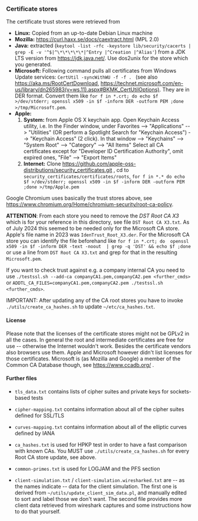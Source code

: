 
### Certificate stores

The certificate trust stores were retrieved from

* **Linux:** Copied from an up-to-date Debian Linux machine
* **Mozilla:** https://curl.haxx.se/docs/caextract.html (MPL 2.0)
* **Java:** extracted (``keytool -list -rfc -keystore lib/security/cacerts | grep -E -v '^$|^\*\*\*\*\*|^Entry |^Creation |^Alias'``) from a JDK LTS version from https://jdk.java.net/. Use dos2unix for the store which you generated.
* **Microsoft:** Following command pulls all certificates from Windows Update services: ``CertUtil -syncWithWU -f -f . `` (see also https://aka.ms/RootCertDownload, https://technet.microsoft.com/en-us/library/dn265983(v=ws.11).aspx#BKMK_CertUtilOptions). They are in DER format. Convert them like ``for f in *.crt; do echo $f >/dev/stderr; openssl x509 -in $f -inform DER -outform PEM ;done >/tmp/Microsoft.pem``.
* **Apple:**
    1. __System:__ from Apple OS X keychain app.  Open Keychain Access utility, i.e.
  In the Finder window, under Favorites --> "Applications" --> "Utilities"
  (OR perform a Spotlight Search for "Keychain Access")
  --> "Keychain Access" (2 click). In that window --> "Keychains" --> "System Root"
  --> "Category" --> "All Items"
  Select all CA certificates except for "Developer ID Certification Authority", omit expired ones,  "File" --> "Export Items"
    2. __Internet:__ Clone https://github.com/apple-oss-distributions/security_certificates.git , cd to ``security_certificates/certificates/roots``, ``for f in *.* do echo $f >/dev/stderr; openssl x509 -in $f -inform DER -outform PEM ;done >/tmp/Apple.pem``

Google Chromium uses basically the trust stores above, see https://www.chromium.org/Home/chromium-security/root-ca-policy.

**ATTENTION**: From each store you need to remove the _DST Root CA X3_ which is for your reference in this directory, see file ``DST Root CA X3.txt``. As of July 2024 this seemed to be needed only for the Microsoft CA store. Apple's file name in 2023 was ``IdenTrust_Root_X3.der``. For the Microsoft CA store you can identify the file beforehand like ``for f in *.crt; do  openssl x509 -in $f -inform DER -text -noout  | grep -q 'DST' && echo $f ;done`` or use a line from ``DST Root CA X3.txt`` and grep for that in the resulting ``Microsoft.pem``.

If you want to check trust against e.g. a company internal CA you need to use ``./testssl.sh --add-ca companyCA1.pem,companyCA2.pem <further_cmds>`` or ``ADDTL_CA_FILES=companyCA1.pem,companyCA2.pem ./testssl.sh <further_cmds>``.

IMPORTANT: After updating any of the CA root stores you have to invoke ``./utils/create_ca_hashes.sh`` to update ``~/etc/ca_hashes.txt``.


#### License

Please note that the licenses of the certificate stores might not be GPLv2 in all the cases. In general the root and intermediate certificates are free for use -- otherwise the Internet wouldn't work. Besides the certificate vendors also browsers use them. Apple and Microsoft however didn't list licenses for those certificates. Microsoft is (as Mozilla and Google) a member of the Common CA Database though, see https://www.ccadb.org/ .


#### Further files

* ``tls_data.txt`` contains lists of cipher suites and private keys for sockets-based tests

* ``cipher-mapping.txt`` contains information about all of the cipher suites defined for SSL/TLS

* ``curves-mapping.txt`` contains information about all of the elliptic curves defined by IANA

* ``ca_hashes.txt`` is used for HPKP test in order to have a fast comparison with known CAs. You MUST
   use ``./utils/create_ca_hashes.sh`` for every Root CA store update, see above.

* ``common-primes.txt`` is used for LOGJAM and the PFS section

* ``client-simulation.txt`` / ``client-simulation.wiresharked.txt`` are -- as the names indicate -- data for the client simulation.
  The first one is derived from ``~/utils/update_client_sim_data.pl``, and manually edited to sort and label those we don't want.
  The second file provides more client data retrieved from wireshark captures and some instructions how to do that yourself.



